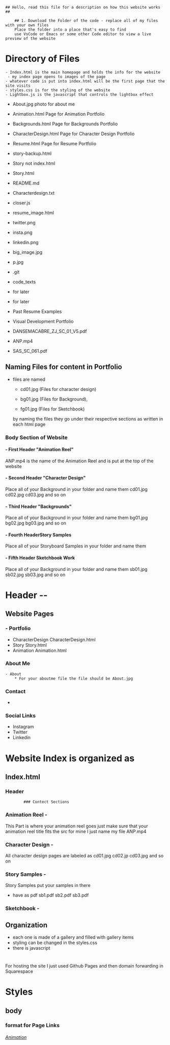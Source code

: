     ## Hello, read this file for a description on how this website works ## 
		
		## 1. Download the Folder of the code - replace all of my files with your own files 
		Place the folder into a place that's easy to find 
		use VsCode or Emacs or some other Code editor to view a live preview of the website

# Directory of Files	
	- Index.html is the main homepage and holds the info for the website
	 - my index page opens to images of the page
	- whatever code is put into index.html will be the first page that the site visits
	- styles.css is for the styling of the website
	- Lightbox.js is the javascript that controls the lightbox effect

 - About.jpg 
 photo for about me
 - Animation.html
 Page for Animation Portfolio
 - Backgrounds.html
 Page for Backgrounds Portfolio
 - CharacterDesign.html
 Page for Character Design Portfolio
 - Resume.html
 Page for Resume Portfolio
 - story-backup.html

 - Story not index.html

 - Story.html

 - README.md

 - Characterdesign.txt

 - closer.js 

 - resume_image.html

 - twitter.png

 - insta.png

 - linkedin.png 

 - big_image.jpg

 - p.jpg

 - .git

 - code_texts

 - for later

 - for later

 - Past Resume Examples

 - Visual Development Portfolio

 - DANSEMACABRE_ZJ_SC_01_V5.pdf

 - ANP.mp4

 - SAS_SC_061.pdf


## Naming Files for content in Portfolio

-	files are named

	- cd01.jpg (Files for character design) 
	
	- bg01.jpg (Files for Background), 
	
	- fg01.jpg (Files for Sketchbook) 
    
	by naming the files they go under their respective sections
	as written in each html page



### Body Section of Website 

#### - First Header  "Animation Reel"
ANP.mp4 is the name of the Animation Reel and is put at the top of the website

#### - Second Header "Character Design"
Place all of your Background in your folder and name them 
cd01.jpg cd02.jpg cd03.jpg and so on


#### - Third Header "Backgrounds"
Place all of your Background in your folder and name them 
bg01.jpg bg02.jpg bg03.jpg and so on

#### - Fourth HeaderStory Samples
Place all of your Storyboard Samples in your folder and name them 

#### - Fifth Header Sketchbook Work
Place all of your Background in your folder and name them 
sb01.jpg sb02.jpg sb03.jpg and so on
		

# Header --

##  Website Pages
### - Portfolio
   - CharacterDesign
   CharacterDesign.html
   - Story
   Story.html
   - Animation
   Animation.html
### About Me
	- About
		* For your aboutme file the file should be About.jpg
### Contact 
 - 
### Social Links 
 - Instagram
 - Twitter
 - Linkedin
 
# Website Index is organized as
## Index.html 
### Header		
			### Contect Sections
### Animation Reel -
This Part is where your animation reel goes just make sure that your animation reel title fits the src for mine I just name my file ANP.mp4

### Character Design -
All character design pages are labeled as cd01.jpg cd02.jp cd03.jpg and so on

 
### Story Samples -
Story Samples put your samples in there 

- have as pdf sb1.pdf
              sb2.pdf
              sb3.pdf

### Sketchbook -

## Organization
- each one is made of a gallery and filled with gallery items
- styling can be changed in the styles.css
- there is javascript


# 
For hosting the site I just used Github Pages and then domain forwarding in Squarespace

# Styles

## body 
### format for Page Links
 <h6><a href="Animation.html"> Animation</a></h6>
    

